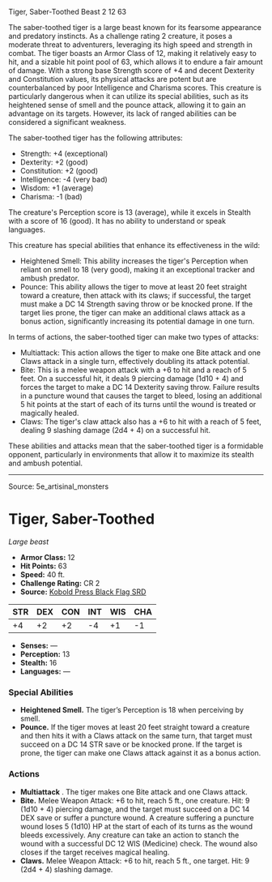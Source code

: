 <MonsterName/>Tiger, Saber-Toothed</MonsterName>
<CreatureType/>Beast</CreatureType>
<CR/>2</CR>
<AC/>12</AC>
<HP/>63</HP>
<summary>The saber-toothed tiger is a large beast known for its fearsome appearance and predatory instincts. As a challenge rating 2 creature, it poses a moderate threat to adventurers, leveraging its high speed and strength in combat. The tiger boasts an Armor Class of 12, making it relatively easy to hit, and a sizable hit point pool of 63, which allows it to endure a fair amount of damage. With a strong base Strength score of +4 and decent Dexterity and Constitution values, its physical attacks are potent but are counterbalanced by poor Intelligence and Charisma scores. This creature is particularly dangerous when it can utilize its special abilities, such as its heightened sense of smell and the pounce attack, allowing it to gain an advantage on its targets. However, its lack of ranged abilities can be considered a significant weakness.</summary>

<detail>

The saber-toothed tiger has the following attributes: 
- Strength: +4 (exceptional) 
- Dexterity: +2 (good) 
- Constitution: +2 (good) 
- Intelligence: -4 (very bad) 
- Wisdom: +1 (average) 
- Charisma: -1 (bad) 

The creature's Perception score is 13 (average), while it excels in Stealth with a score of 16 (good). It has no ability to understand or speak languages.

This creature has special abilities that enhance its effectiveness in the wild:
- Heightened Smell: This ability increases the tiger's Perception when reliant on smell to 18 (very good), making it an exceptional tracker and ambush predator.
- Pounce: This ability allows the tiger to move at least 20 feet straight toward a creature, then attack with its claws; if successful, the target must make a DC 14 Strength saving throw or be knocked prone. If the target lies prone, the tiger can make an additional claws attack as a bonus action, significantly increasing its potential damage in one turn.

In terms of actions, the saber-toothed tiger can make two types of attacks:
- Multiattack: This action allows the tiger to make one Bite attack and one Claws attack in a single turn, effectively doubling its attack potential.
- Bite: This is a melee weapon attack with a +6 to hit and a reach of 5 feet. On a successful hit, it deals 9 piercing damage (1d10 + 4) and forces the target to make a DC 14 Dexterity saving throw. Failure results in a puncture wound that causes the target to bleed, losing an additional 5 hit points at the start of each of its turns until the wound is treated or magically healed.
- Claws: The tiger's claw attack also has a +6 to hit with a reach of 5 feet, dealing 9 slashing damage (2d4 + 4) on a successful hit.

These abilities and attacks mean that the saber-toothed tiger is a formidable opponent, particularly in environments that allow it to maximize its stealth and ambush potential.</detail>



---

Source: 5e_artisinal_monsters

# Tiger, Saber-Toothed

*Large beast*

- **Armor Class:** 12
- **Hit Points:** 63
- **Speed:** 40 ft.
- **Challenge Rating:** CR 2
- **Source:** [Kobold Press Black Flag SRD](https://koboldpress.com/black-flag-roleplaying/)

| STR | DEX | CON | INT | WIS | CHA |
| --- | --- | --- | --- | --- | --- |
| +4 | +2 | +2 | -4 | +1 | -1 |

- **Senses:** —
- **Perception:** 13
- **Stealth:** 16
- **Languages:** —

### Special Abilities

- **Heightened Smell.** The tiger’s Perception is 18 when perceiving by smell.
- **Pounce.** If the tiger moves at least 20 feet straight toward a creature and then hits it with a Claws attack on the same turn, that target must succeed on a DC 14 STR save or be knocked prone. If the target is prone, the tiger can make one Claws attack against it as a bonus action.

### Actions

- **Multiattack** . The tiger makes one Bite attack and one Claws attack.
- **Bite.** Melee Weapon Attack: +6 to hit, reach 5 ft., one creature. Hit: 9 (1d10 + 4) piercing damage, and the target must succeed on a DC 14 DEX save or suffer a puncture wound. A creature suffering a puncture wound loses 5 (1d10) HP at the start of each of its turns as the wound bleeds excessively. Any creature can take an action to stanch the wound with a successful DC 12 WIS (Medicine) check. The wound also closes if the target receives magical healing.
- **Claws.** Melee Weapon Attack: +6 to hit, reach 5 ft., one target. Hit: 9 (2d4 + 4) slashing damage.



